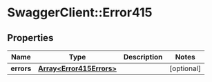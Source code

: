 # SwaggerClient::Error415

## Properties
Name | Type | Description | Notes
------------ | ------------- | ------------- | -------------
**errors** | [**Array&lt;Error415Errors&gt;**](Error415Errors.md) |  | [optional] 


